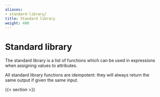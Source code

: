 ```yaml
---
aliases:
- standard-library/
title: Standard library
weight: 400
---
```


# Standard library

The standard library is a list of functions which can be used in expressions
when assigning values to attributes.

All standard library functions are idempotent: they will always return the same
output if given the same input.

{{< section >}}
